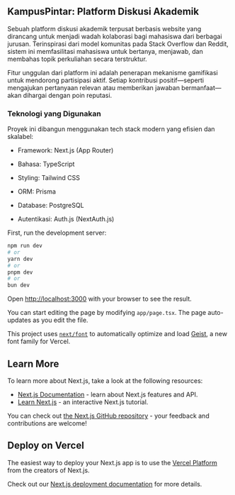 ## KampusPintar: Platform Diskusi Akademik

Sebuah platform diskusi akademik terpusat berbasis website yang dirancang untuk menjadi wadah kolaborasi bagi mahasiswa dari berbagai jurusan. Terinspirasi dari model komunitas pada Stack Overflow dan Reddit, sistem ini memfasilitasi mahasiswa untuk bertanya, menjawab, dan membahas topik perkuliahan secara terstruktur.

Fitur unggulan dari platform ini adalah penerapan mekanisme gamifikasi untuk mendorong partisipasi aktif. Setiap kontribusi positif—seperti mengajukan pertanyaan relevan atau memberikan jawaban bermanfaat—akan dihargai dengan poin reputasi.

### Teknologi yang Digunakan

Proyek ini dibangun menggunakan tech stack modern yang efisien dan skalabel:

- Framework: Next.js (App Router)

- Bahasa: TypeScript

- Styling: Tailwind CSS

- ORM: Prisma

- Database: PostgreSQL

- Autentikasi: Auth.js (NextAuth.js)

First, run the development server:

```bash
npm run dev
# or
yarn dev
# or
pnpm dev
# or
bun dev
```

Open [http://localhost:3000](http://localhost:3000) with your browser to see the result.

You can start editing the page by modifying `app/page.tsx`. The page auto-updates as you edit the file.

This project uses [`next/font`](https://nextjs.org/docs/app/building-your-application/optimizing/fonts) to automatically optimize and load [Geist](https://vercel.com/font), a new font family for Vercel.

## Learn More

To learn more about Next.js, take a look at the following resources:

- [Next.js Documentation](https://nextjs.org/docs) - learn about Next.js features and API.
- [Learn Next.js](https://nextjs.org/learn) - an interactive Next.js tutorial.

You can check out [the Next.js GitHub repository](https://github.com/vercel/next.js) - your feedback and contributions are welcome!

## Deploy on Vercel

The easiest way to deploy your Next.js app is to use the [Vercel Platform](https://vercel.com/new?utm_medium=default-template&filter=next.js&utm_source=create-next-app&utm_campaign=create-next-app-readme) from the creators of Next.js.

Check out our [Next.js deployment documentation](https://nextjs.org/docs/app/building-your-application/deploying) for more details.
